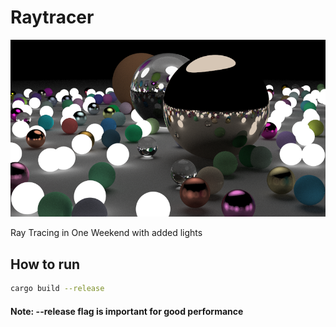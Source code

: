 # Raytracer

![Render](render.png "Render")

Ray Tracing in One Weekend with added lights

## How to run

```zsh
cargo build --release
```
#### Note: --release flag is important for good performance
